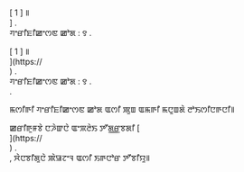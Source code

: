 [ 1 ] ꯫<br host>] .<br action>ꯚꯦꯔꯤꯐꯤꯀꯦꯁꯟ ꯀꯣꯗ : ꯱ .<br code>

[ 1 ] ꯫<br host>](https://<br host>) .<br action>ꯚꯦꯔꯤꯐꯤꯀꯦꯁꯟ ꯀꯣꯗ : ꯱ .<br code>.

ꯃꯁꯤꯒꯤ ꯚꯦꯔꯤꯐꯤꯀꯦꯁꯟ ꯀꯣꯗ ꯑꯁꯤ ꯄꯨꯡ ꯑꯃꯒꯤ ꯃꯅꯨꯡꯗꯥ ꯂꯣꯏꯁꯤꯅꯒꯅꯤ꯫

ꯀꯔꯤꯒꯨꯝꯕꯥ ꯅꯍꯥꯛꯅꯥ ꯑꯦꯞꯂꯥꯏ ꯇꯧꯗ꯭ꯔꯕꯗꯤ [<br host>](https://<br host>) .<br action>, ꯆꯥꯅꯕꯤꯗꯨꯅꯥ ꯄꯥꯎꯖꯦꯜ ꯑꯁꯤ ꯏꯒꯅꯣꯔ ꯇꯧꯕꯤꯌꯨ꯫
